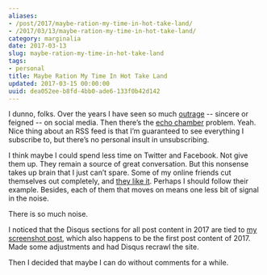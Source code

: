 ```yaml
---
aliases:
- /post/2017/maybe-ration-my-time-in-hot-take-land/
- /2017/03/13/maybe-ration-my-time-in-hot-take-land/
category: marginalia
date: 2017-03-13
slug: maybe-ration-my-time-in-hot-take-land
tags:
- personal
title: Maybe Ration My Time In Hot Take Land
updated: 2017-03-15 00:00:00
uuid: dea052ee-b8fd-4bb0-ade6-133f0b42d142
---
```


[outrage]: http://www.geekwire.com/2017/trump-supporters-voice-real-outrage-fake-resistanceradio-promoting-amazon-tv-series/
[echo chamber]: https://arstechnica.com/science/2017/03/the-social-media-echo-chamber-is-real/

I dunno, folks.
Over the years I have seen so much [outrage][] -- sincere or feigned -- on social media.
Then there’s the [echo chamber][] problem.
Yeah.
Nice thing about an RSS feed is that I’m guaranteed to see everything I subscribe to, but there’s no personal insult in unsubscribing.

[they like it]: https://seeknuance.com/2017/03/07/im-happier-and-more-productive-without-twitter/

I think maybe I could spend less time on Twitter and Facebook.
Not give them up.
They remain a source of great conversation.
But this nonsense takes up brain that I just can’t spare.
Some of my online friends cut themselves out completely, and [they like it][].
Perhaps I should follow their example.
Besides, each of them that moves on means one less bit of signal in the noise.

There is so much noise.

[my screenshot post]: /post/2017/01/cinnamon-screenshot-shortcuts/

<aside class="admonition">

I noticed that the Disqus sections for all post content in 2017 are tied to [my screenshot post][],
which also happens to be the first post content of 2017.
Made some adjustments and had Disqus recrawl the site.

Then I decided that maybe I can do without comments for a while.

</aside>
